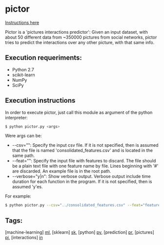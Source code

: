 # pictor

[Instructions here](https://www.facebook.com/emmanuel.naah.37)

Pictor is a 'pictures interactions predictor':
Given an input dataset, with about 50 different data from ~350000 pictures from social networks, pictor tries to predict the interactions over any other picture, with that same info.

## Execution requeriments:
  - Python 2.7
  - scikit-learn
  - NumPy
  - SciPy

## Execution instructions
In order to execute pictor, just call this module as argument of the python interpreter:
```sh
$ python pictor.py <args>
```
Were args can be:
  - --csv="<file>": Specify the input csv file. If it is not specified, then is assumed that the file is named 'consolidated_features.csv' and is located in the same path.
  - --feat="<file>": Specify the input file with features to discard. The file should be a plain text file with one feature name by file. Lines beginning with '#' are discarded. An example file is in the root path.
  - --verbose="y|n": Show verbose output. Verbose output include time duration for each function in the program. If it is not specified, then is assumed 'y'es.

For example:
```sh
$ python pictor.py --csv="../consolidated_features.csv" --feat="features_unwanted.csv"
```

## Tags:
[machine-learning] [ml], [sklearn] [sk], [python] [py], [prediction] [pr], [pictures] [pi], [interactions] [in]


[ml]: https://github.com/search?utf8=%E2%9C%93&q=machine-learning
[sk]: https://github.com/search?utf8=%E2%9C%93&q=sklearn
[py]: https://github.com/search?utf8=%E2%9C%93&q=python
[pr]: https://github.com/search?utf8=%E2%9C%93&q=prediction
[pi]: https://github.com/search?utf8=%E2%9C%93&q=pictures
[in]: https://github.com/search?utf8=%E2%9C%93&q=interactions
